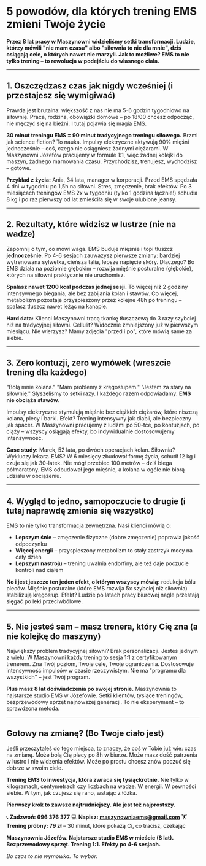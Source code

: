 # 5 powodów, dla których trening EMS zmieni Twoje życie

**Przez 8 lat pracy w Maszynowni widzieliśmy setki transformacji. Ludzie, którzy mówili "nie mam czasu" albo "siłownia to nie dla mnie", dziś osiągają cele, o których nawet nie marzyli. Jak to możliwe? EMS to nie tylko trening – to rewolucja w podejściu do własnego ciała.**

---

## 1. Oszczędzasz czas jak nigdy wcześniej (i przestajesz się wymigiwać)

Prawda jest brutalna: większość z nas nie ma 5-6 godzin tygodniowo na siłownię. Praca, rodzina, obowiązki domowe – po 18:00 chcesz odpocząć, nie męczyć się na bieżni. I tutaj pojawia się magia EMS.

**30 minut treningu EMS = 90 minut tradycyjnego treningu siłowego.** Brzmi jak science fiction? To nauka. Impulsy elektryczne aktywują 90% mięśni jednocześnie – coś, czego nie osiągniesz żadnymi ciężarami. W Maszynowni Józefów pracujemy w formule 1:1, więc żadnej kolejki do maszyn, żadnego marnowania czasu. Przychodzisz, trenujesz, wychodzisz – gotowe.

**Przykład z życia:** Ania, 34 lata, manager w korporacji. Przed EMS spędzała 4 dni w tygodniu po 1,5h na siłowni. Stres, zmęczenie, brak efektów. Po 3 miesiącach treningów EMS 2x w tygodniu (tylko 1 godzina łącznie!) schudła 8 kg i po raz pierwszy od lat zmieściła się w swoje ulubione jeansy.

---

## 2. Rezultaty, które widzisz w lustrze (nie na wadze)

Zapomnij o tym, co mówi waga. EMS buduje mięśnie i topi tłuszcz **jednocześnie**. Po 4-6 sesjach zauważysz pierwsze zmiany: bardziej wytrenowana sylwetka, cieńsza talia, lepsze napięcie skóry. Dlaczego? Bo EMS działa na poziomie głębokim – rozwija mięśnie posturalne (głębokie), których na siłowni praktycznie nie uruchomisz.

**Spalasz nawet 1200 kcal podczas jednej sesji.** To więcej niż 2 godziny intensywnego biegania, ale bez zabijania kolan i stawów. Co więcej, metabolizm pozostaje przyspieszony przez kolejne 48h po treningu – spalasz tłuszcz nawet leżąc na kanapie.

**Hard data:** Klienci Maszynowni tracą tkankę tłuszczową do 3 razy szybciej niż na tradycyjnej siłowni. Cellulit? Widocznie zmniejszony już w pierwszym miesiącu. Nie wierzysz? Mamy zdjęcia "przed i po", które mówią same za siebie.

---

## 3. Zero kontuzji, zero wymówek (wreszcie trening dla każdego)

"Bolą mnie kolana." "Mam problemy z kręgosłupem." "Jestem za stary na siłownię." Słyszeliśmy to setki razy. I każdego razem odpowiadamy: **EMS nie obciąża stawów**.

Impulsy elektryczne stymulują mięśnie bez ciężkich ciężarów, które niszczą kolana, plecy i barki. Efekt? Trening intensywny jak diabli, ale bezpieczny jak spacer. W Maszynowni pracujemy z ludźmi po 50-tce, po kontuzjach, po ciąży – wszyscy osiągają efekty, bo indywidualnie dostosowujemy intensywność.

**Case study:** Marek, 52 lata, po dwóch operacjach kolan. Siłownia? Wykluczy lekarz. EMS? W 6 miesięcy zbudował formę życia, schudł 12 kg i czuje się jak 30-latek. Nie mógł przebiec 100 metrów – dziś biega półmaratony. EMS odbudował jego mięśnie, a kolana w ogóle nie biorą udziału w obciążeniu.

---

## 4. Wygląd to jedno, samopoczucie to drugie (i tutaj naprawdę zmienia się wszystko)

EMS to nie tylko transformacja zewnętrzna. Nasi klienci mówią o:
- **Lepszym śnie** – zmęczenie fizyczne (dobre zmęczenie) poprawia jakość odpoczynku
- **Więcej energii** – przyspieszony metabolizm to stały zastrzyk mocy na cały dzień
- **Lepszym nastroju** – trening uwalnia endorfiny, ale też daje poczucie kontroli nad ciałem

**No i jest jeszcze ten jeden efekt, o którym wszyscy mówią:** redukcja bólu pleców. Mięśnie posturalne (które EMS rozwija 5x szybciej niż siłownia) stabilizują kręgosłup. Efekt? Ludzie po latach pracy biurowej nagle przestają sięgać po leki przeciwbólowe.

---

## 5. Nie jesteś sam – masz trenera, który Cię zna (a nie kolejkę do maszyny)

Największy problem tradycyjnej siłowni? Brak personalizacji. Jesteś jednym z wielu. W Maszynowni każdy trening to sesja 1:1 z certyfikowanym trenerem. Zna Twój poziom, Twoje cele, Twoje ograniczenia. Dostosowuje intensywność impulsów w czasie rzeczywistym. Nie ma "programu dla wszystkich" – jest Twój program.

**Plus masz 8 lat doświadczenia po swojej stronie.** Maszynownia to najstarsze studio EMS w Józefowie. Setki klientów, tysiące treningów, bezprzewodowy sprzęt najnowszej generacji. To nie eksperyment – to sprawdzona metoda.

---

## Gotowy na zmianę? (Bo Twoje ciało jest)

Jeśli przeczytałeś do tego miejsca, to znaczy, że coś w Tobie już wie: czas na zmianę. Może bolą Cię plecy po 8h w biurze. Może masz dość patrzenia w lustro i nie widzenia efektów. Może po prostu chcesz znów poczuć się dobrze w swoim ciele.

**Trening EMS to inwestycja, która zwraca się tysiąckrotnie.** Nie tylko w kilogramach, centymetrach czy liczbach na wadze. W energii. W pewności siebie. W tym, jak czujesz się rano, wstając z łóżka.

**Pierwszy krok to zawsze najtrudniejszy. Ale jest też najprostszy.**

📞 **Zadzwoń: 696 376 377**
💻 **Napisz: maszynowniaems@gmail.com**
🏋️ **Trening próbny: 79 zł** – 30 minut, które pokażą Ci, co tracisz, czekając

**Maszynownia Józefów. Najstarsze studio EMS w mieście (8 lat). Bezprzewodowy sprzęt. Trening 1:1. Efekty po 4-6 sesjach.**

*Bo czas to nie wymówka. To wybór.*
